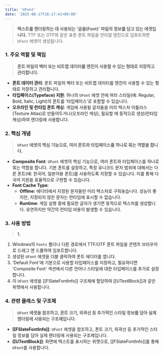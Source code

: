 ```yaml
---
title: 'UFont'
date: '2025-08-17T16:17:41+09:00'
---
```

> **텍스트를 렌더링하는 데 사용되는 '글꼴(Font)' 파일의 정보를 담고 있는 에셋입니다.** TTF 또는 OTF와 같은 표준 폰트 파일을 언리얼 엔진으로 임포트하면 `UFont` 에셋이 생성됩니다.

### **1. 주요 역할 및 책임**
> **폰트 파일의 벡터 또는 비트맵 데이터를 엔진이 사용할 수 있는 형태로 저장하고 관리합니다.**
* **폰트 데이터 관리**:
	폰트 파일의 벡터 또는 비트맵 데이터를 엔진이 사용할 수 있는 형태로 저장하고 관리합니다.
* **타입페이스(Typeface) 지원**:
	하나의 `UFont` 에셋 안에 여러 스타일(예: Regular, Bold, Italic, Light)의 폰트를 '타입페이스'로 포함할 수 있습니다.
* **오프라인 및 런타임 폰트 캐싱**:
	게임에 사용될 글자들을 미리 텍스처 아틀라스(Texture Atlas)로 만들어두거나(오프라인 캐싱), 필요할 때 동적으로 생성(런타임 캐싱)하여 렌더링에 사용합니다.

### **2. 핵심 개념**
> **`UFont` 에셋의 핵심 기능으로, 여러 폰트와 타입페이스를 하나로 묶는 역할을 합니다.**
* **Composite Font**:
	`UFont` 에셋의 핵심 기능으로, 여러 폰트와 타입페이스를 하나로 묶는 역할을 합니다. 기본 폰트를 설정하고, 특정 유니코드 문자 범위에 대해서는 다른 폰트(예: 한국어, 일본어용 폰트)를 사용하도록 지정할 수 있습니다. 이를 통해 다국어 지원을 효율적으로 구현할 수 있습니다.
* **Font Cache Type**:
	* **Offline:**
		에디터에서 지정된 문자들만 미리 텍스처로 구워놓습니다. 성능이 좋지만, 지정되지 않은 문자는 런타임에 표시할 수 없습니다.
    * **Runtime**:
    	게임 실행 중에 필요한 글자가 생기면 동적으로 텍스처를 생성합니다. 유연하지만 약간의 런타임 비용이 발생할 수 있습니다.

### **3. 사용 방법**
> **1.**
1.  Windows의 `Fonts` 폴더나 다른 경로에서 TTF/OTF 폰트 파일을 콘텐츠 브라우저로 드래그 앤 드롭하여 임포트합니다.
2.  생성된 `UFont` 에셋을 더블 클릭하여 폰트 에디터를 엽니다.
3.  'Default Font'에 기본으로 사용할 타입페이스를 지정하고, 필요하다면 'Composite Font' 섹션에서 다른 언어나 스타일에 대한 타입페이스를 추가로 설정합니다.
4.  이 `UFont` 에셋을 [[FSlateFontInfo]] 구조체에 할당하여 [[UTextBlock]]과 같은 위젯에서 사용합니다.

### **4. 관련 클래스 및 구조체**
> **`UFont` 에셋을 참조하고, 폰트 크기, 외곽선 등 추가적인 스타일 정보를 담아 실제 렌더링에 사용되는 구조체입니다.**
* **[[FSlateFontInfo]]**:
	`UFont` 에셋을 참조하고, 폰트 크기, 외곽선 등 추가적인 스타일 정보를 담아 실제 렌더링에 사용되는 구조체입니다.
* **[[UTextBlock]]**:
	화면에 텍스트를 표시하는 위젯으로, [[FSlateFontInfo]]를 통해 `UFont`를 사용합니다.
